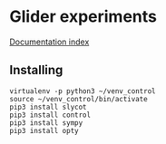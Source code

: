 # Glider experiments


[Documentation index](https://poine.github.io/glider_experiments/)


## Installing


    virtualenv -p python3 ~/venv_control
    source ~/venv_control/bin/activate
    pip3 install slycot
    pip3 install control
    pip3 install sympy
    pip3 install opty
